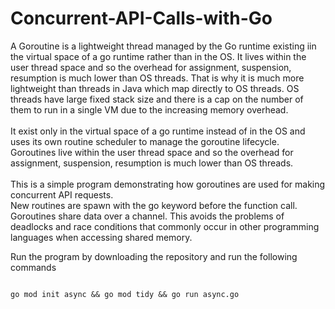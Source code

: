 # Concurrent-API-Calls-with-Go
A Goroutine is a lightweight thread managed by the Go runtime existing iin the virtual space of a go runtime rather than in the OS. It lives within the user thread space and so the overhead for assignment, suspension, resumption is much lower than OS threads.  That is why it is much more lightweight than threads in Java which map directly to OS threads. OS threads have large fixed stack size and there is a cap on the number of them to run in a single VM due to the increasing memory overhead.
<br>
<br>
It exist only in the virtual space of a go runtime instead of in the OS and uses its own routine scheduler to manage the goroutine lifecycle. Goroutines live within the user thread space and so the overhead for assignment, suspension, resumption is much lower than OS threads.
<br> 
<br>
 This is a simple program demonstrating how goroutines are used for making concurrent API requests. <br>
 New routines are spawn with the go keyword before the function call. Goroutines share data over a channel. This avoids the problems of deadlocks and race conditions that commonly occur in other programming languages when accessing shared memory.
 
Run the program by downloading the repository and run the following commands
```shell

go mod init async && go mod tidy && go run async.go
```
